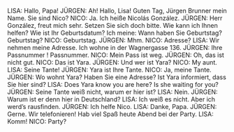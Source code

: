 LISA:
Hallo, Papa!
JÜRGEN:
Ah! Hallo, Lisa! Guten Tag, Jürgen Brunner mein Name. Sie sind Nico?
NICO:
Ja. Ich heiße Nicolás González.
JÜRGEN:
Herr González, freut mich sehr. Setzen Sie sich doch bitte. Wie kann ich Ihnen helfen?
Wie ist Ihr Geburtsdatum? Ich meine: Wann haben Sie Geburtstag? Geburtstag?
NICO:
Geburtstag.
JÜRGEN:
Mhm.
NICO:
Adresse?
LISA:
Wir nehmen meine Adresse. Ich wohne in der Wagnergasse 136.
JÜRGEN:
Ihre Passnummer ! Passnummer.
NICO:
Mein Pass ist weg.
JÜRGEN:
Oh, das ist nicht gut.
NICO:
Das ist Yara.
JÜRGEN:
Und wer ist Yara?
NICO:
My aunt.
LISA:
Seine Tante!
JÜRGEN:
Yara ist Ihre Tante.
NICO:
Ja, meine Tante.
JÜRGEN:
Wo wohnt Yara? Haben Sie eine Adresse? Ist Yara informiert, dass Sie hier sind?
LISA:
Does Yara know you are here? Is she waiting for you?
JÜRGEN:
Seine Tante weiß nicht, warum er hier ist?
LISA:
Nein.
JÜRGEN:
Warum ist er denn hier in Deutschland?
LISA:
Ich weiß es nicht. Aber ich werd’s rausfinden.
JÜRGEN:
Ich helfe Nico.
LISA:
Danke, Papa.
JÜRGEN:
Gerne. Wir telefonieren! Hab viel Spaß heute Abend bei der Party.
LISA:
Komm!
NICO:
Party?
